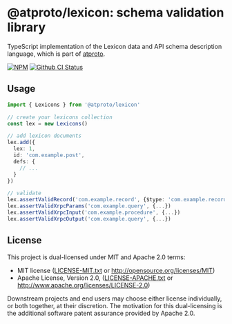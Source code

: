 # @atproto/lexicon: schema validation library

TypeScript implementation of the Lexicon data and API schema description language, which is part of [atproto](https://atproto.com).

[![NPM](https://img.shields.io/npm/v/@atproto/lexicon)](https://www.npmjs.com/package/@atproto/lexicon)
[![Github CI Status](https://github.com/bluesky-social/atproto/actions/workflows/repo.yaml/badge.svg)](https://github.com/bluesky-social/atproto/actions/workflows/repo.yaml)

## Usage

```typescript
import { Lexicons } from '@atproto/lexicon'

// create your lexicons collection
const lex = new Lexicons()

// add lexicon documents
lex.add({
  lex: 1,
  id: 'com.example.post',
  defs: {
    // ...
  }
})

// validate
lex.assertValidRecord('com.example.record', {$type: 'com.example.record', ...})
lex.assertValidXrpcParams('com.example.query', {...})
lex.assertValidXrpcInput('com.example.procedure', {...})
lex.assertValidXrpcOutput('com.example.query', {...})
```

## License

This project is dual-licensed under MIT and Apache 2.0 terms:

- MIT license ([LICENSE-MIT.txt](https://github.com/bluesky-social/atproto/blob/main/LICENSE-MIT.txt) or http://opensource.org/licenses/MIT)
- Apache License, Version 2.0, ([LICENSE-APACHE.txt](https://github.com/bluesky-social/atproto/blob/main/LICENSE-APACHE.txt) or http://www.apache.org/licenses/LICENSE-2.0)

Downstream projects and end users may choose either license individually, or both together, at their discretion. The motivation for this dual-licensing is the additional software patent assurance provided by Apache 2.0.
